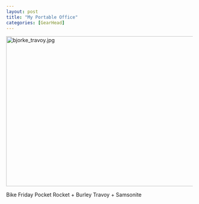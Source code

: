 ```yaml
---
layout: post
title: "My Portable Office"
categories: [GearHead]
---
```

<img alt="bjorke_travoy.jpg" src="http://www.botzilla.com/blog/archives/pix2012/bjorke_travoy.jpg" width="807" height="405" border="0" />

Bike Friday Pocket Rocket + Burley Travoy + Samsonite

<img src="http://www.botzilla.com/blog/archives/pix2012/bjorke_travoy_thumb.jpg" STYLE="display: none;"  />



